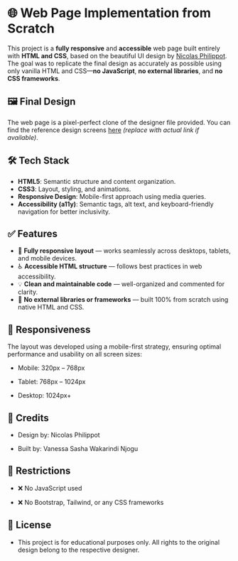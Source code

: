 # 🌐 Web Page Implementation from Scratch

This project is a **fully responsive** and **accessible** web page built entirely with **HTML and CSS**, based on the beautiful UI design by [Nicolas Philippot](https://www.behance.net/nicolasphilippot). The goal was to replicate the final design as accurately as possible using only vanilla HTML and CSS—**no JavaScript**, **no external libraries**, and **no CSS frameworks**.

## 🖼️ Final Design

The web page is a pixel-perfect clone of the designer file provided. You can find the reference design screens [here](#) *(replace with actual link if available)*.

## 🛠️ Tech Stack

- **HTML5**: Semantic structure and content organization.
- **CSS3**: Layout, styling, and animations.
- **Responsive Design**: Mobile-first approach using media queries.
- **Accessibility (a11y)**: Semantic tags, alt text, and keyboard-friendly navigation for better inclusivity.

## ✅ Features

- 🎯 **Fully responsive layout** — works seamlessly across desktops, tablets, and mobile devices.
- ♿ **Accessible HTML structure** — follows best practices in web accessibility.
- 💡 **Clean and maintainable code** — well-organized and commented for clarity.
- 🧩 **No external libraries or frameworks** — built 100% from scratch using native HTML and CSS.


## 📱 Responsiveness
The layout was developed using a mobile-first strategy, ensuring optimal performance and usability on all screen sizes:

- Mobile: 320px – 768px

- Tablet: 768px – 1024px

- Desktop: 1024px+

## 🤝 Credits
- Design by: Nicolas Philippot

- Built by: Vanessa Sasha Wakarindi Njogu

## 🚫 Restrictions
- ❌ No JavaScript used

- ❌ No Bootstrap, Tailwind, or any CSS frameworks

## 📝 License

- This project is for educational purposes only. All rights to the original design belong to the respective designer.